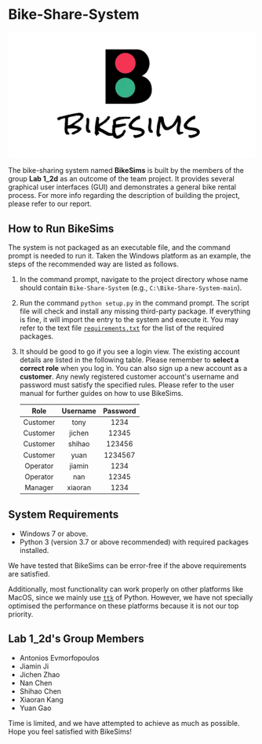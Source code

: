 # Bike-Share-System

![banner.png](./bss/ui/img/banner.png)

The bike-sharing system named **BikeSims** is built by the members of the group **Lab 1_2d** as an outcome of the team project. It provides several graphical user interfaces (GUI) and demonstrates a general bike rental process. For more info regarding the description of building the project, please refer to our report.

## How to Run BikeSims

The system is not packaged as an executable file, and the command prompt is needed to run it. Taken the Windows platform as an example, the steps of the recommended way are listed as follows.

1. In the command prompt, navigate to the project directory whose name should contain `Bike-Share-System` (e.g., `C:\Bike-Share-System-main`).
2. Run the command `python setup.py` in the command prompt. The script file will check and install any missing third-party package. If everything is fine, it will import the entry to the system and execute it. You may refer to the text file [`requirements.txt`](./requirements.txt) for the list of the required packages.
3. It should be good to go if you see a login view. The existing account details are listed in the following table. Please remember to **select a correct role** when you log in. You can also sign up a new account as a **customer**. Any newly registered customer account's username and password must satisfy the specified rules. Please refer to the user manual for further guides on how to use BikeSims.

    | Role | Username | Password |
    | :--: | :--: | :--: |
    | Customer | tony | 1234 |
    | Customer | jichen | 12345 |
    | Customer | shihao | 123456 |
    | Customer | yuan | 1234567 |
    | Operator | jiamin | 1234 |
    | Operator | nan | 12345 |
    | Manager | xiaoran | 1234 |

## System Requirements

- Windows 7 or above.
- Python 3 (version 3.7 or above recommended) with required packages installed.

We have tested that BikeSims can be error-free if the above requirements are satisfied.

Additionally, most functionality can work properly on other platforms like MacOS, since we mainly use [`ttk`](https://docs.python.org/3/library/tkinter.ttk.html) of Python. However, we have not specially optimised the performance on these platforms because it is not our top priority.

## Lab 1_2d's Group Members

- Antonios Evmorfopoulos
- Jiamin Ji
- Jichen Zhao
- Nan Chen
- Shihao Chen
- Xiaoran Kang
- Yuan Gao

Time is limited, and we have attempted to achieve as much as possible. Hope you feel satisfied with BikeSims!
